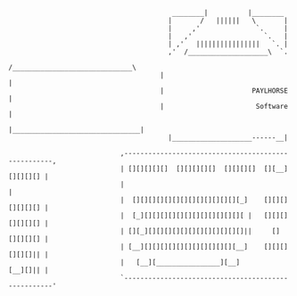                                              ________|          |________
                                            |       /   ||||||   \       |
                                            |     ,'              `.     |
                                            |   ,'                  `.   |
                                            | ,'   ||||||||||||||||   `. |
                                            ,'  /____________________\  `.
                                           /______________________________\
                                          |                                |
                                          |                      PAYLHORSE |
                                          |                       Software |
                                          |________________________________|
                                            |____________________------__|
                       
                                ,----------------------------------------------------,
                                | [][][][][]  [][][][][]  [][][][]  [][__]  [][][][] |
                                |                                                    |
                                |  [][][][][][][][][][][][][][_]    [][][]  [][][][] |
                                |  [_][][][][][][][][][][][][][ |   [][][]  [][][][] |
                                | [][_][][][][][][][][][][][][]||     []    [][][][] |
                                | [__][][][][][][][][][][][][__]    [][][]  [][][]|| |
                                |   [__][________________][__]              [__][]|| |
                                `----------------------------------------------------'
